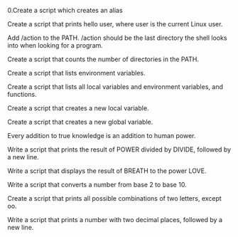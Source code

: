 0.Create a script which creates an alias



Create a script that prints hello user, where user is the current Linux user.



Add /action to the PATH. /action should be the last directory the shell looks into when looking for a program.



Create a script that counts the number of directories in the PATH.



Create a script that lists environment variables.



Create a script that lists all local variables and environment variables, and functions.



Create a script that creates a new local variable.



Create a script that creates a new global variable.



Every addition to true knowledge is an addition to human power.



Write a script that prints the result of POWER divided by DIVIDE, followed by a new line.



Write a script that displays the result of BREATH to the power LOVE.



Write a script that converts a number from base 2 to base 10.



Create a script that prints all possible combinations of two letters, except oo.



Write a script that prints a number with two decimal places, followed by a new line.
